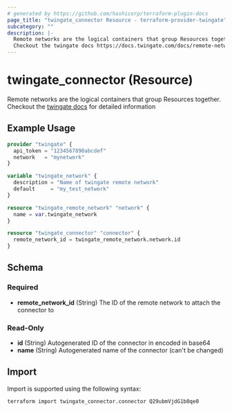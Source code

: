 ```yaml
---
# generated by https://github.com/hashicorp/terraform-plugin-docs
page_title: "twingate_connector Resource - terraform-provider-twingate"
subcategory: ""
description: |-
  Remote networks are the logical containers that group Resources together.
  Checkout the twingate docs https://docs.twingate.com/docs/remote-networks for detailed information
---
```


# twingate_connector (Resource)

Remote networks are the logical containers that group Resources together.
Checkout the [twingate docs](https://docs.twingate.com/docs/remote-networks) for detailed information

## Example Usage

```terraform
provider "twingate" {
  api_token = "1234567890abcdef"
  network   = "mynetwork"
}

variable "twingate_network" {
  description = "Name of twingate remote network"
  default     = "my_test_network"
}

resource "twingate_remote_network" "network" {
  name = var.twingate_network
}

resource "twingate_connector" "connector" {
  remote_network_id = twingate_remote_network.network.id
}
```

<!-- schema generated by tfplugindocs -->
## Schema

### Required

- **remote_network_id** (String) The ID of the remote network to attach the connector to

### Read-Only

- **id** (String) Autogenerated ID of the connector in encoded in base64
- **name** (String) Autogenerated name of the connector (can't be changed)

## Import

Import is supported using the following syntax:

```shell
terraform import twingate_connector.connector Q29ubmVjdG1b0qe0
```
